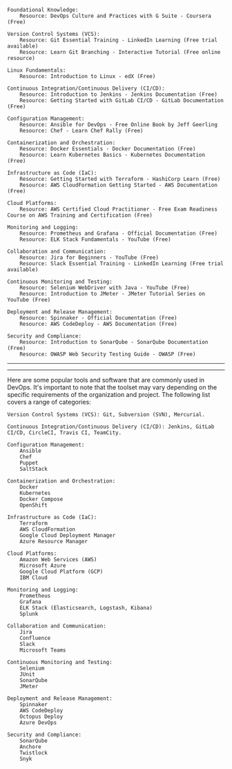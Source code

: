     Foundational Knowledge:
        Resource: DevOps Culture and Practices with G Suite - Coursera (Free)

    Version Control Systems (VCS):
        Resource: Git Essential Training - LinkedIn Learning (Free trial available)
        Resource: Learn Git Branching - Interactive Tutorial (Free online resource)

    Linux Fundamentals:
        Resource: Introduction to Linux - edX (Free)

    Continuous Integration/Continuous Delivery (CI/CD):
        Resource: Introduction to Jenkins - Jenkins Documentation (Free)
        Resource: Getting Started with GitLab CI/CD - GitLab Documentation (Free)

    Configuration Management:
        Resource: Ansible for DevOps - Free Online Book by Jeff Geerling
        Resource: Chef - Learn Chef Rally (Free)

    Containerization and Orchestration:
        Resource: Docker Essentials - Docker Documentation (Free)
        Resource: Learn Kubernetes Basics - Kubernetes Documentation (Free)

    Infrastructure as Code (IaC):
        Resource: Getting Started with Terraform - HashiCorp Learn (Free)
        Resource: AWS CloudFormation Getting Started - AWS Documentation (Free)

    Cloud Platforms:
        Resource: AWS Certified Cloud Practitioner - Free Exam Readiness Course on AWS Training and Certification (Free)

    Monitoring and Logging:
        Resource: Prometheus and Grafana - Official Documentation (Free)
        Resource: ELK Stack Fundamentals - YouTube (Free)

    Collaboration and Communication:
        Resource: Jira for Beginners - YouTube (Free)
        Resource: Slack Essential Training - LinkedIn Learning (Free trial available)

    Continuous Monitoring and Testing:
        Resource: Selenium WebDriver with Java - YouTube (Free)
        Resource: Introduction to JMeter - JMeter Tutorial Series on YouTube (Free)

    Deployment and Release Management:
        Resource: Spinnaker - Official Documentation (Free)
        Resource: AWS CodeDeploy - AWS Documentation (Free)

    Security and Compliance:
        Resource: Introduction to SonarQube - SonarQube Documentation (Free)
        Resource: OWASP Web Security Testing Guide - OWASP (Free)


---
---
Here are some popular tools and software that are commonly used in DevOps. It's important to note that the toolset may vary depending on the specific requirements of the organization and project. The following list covers a range of categories:

    Version Control Systems (VCS): Git, Subversion (SVN), Mercurial.

    Continuous Integration/Continuous Delivery (CI/CD): Jenkins, GitLab CI/CD, CircleCI, Travis CI, TeamCity.

    Configuration Management:
        Ansible
        Chef
        Puppet
        SaltStack

    Containerization and Orchestration:
        Docker
        Kubernetes
        Docker Compose
        OpenShift

    Infrastructure as Code (IaC):
        Terraform
        AWS CloudFormation
        Google Cloud Deployment Manager
        Azure Resource Manager

    Cloud Platforms:
        Amazon Web Services (AWS)
        Microsoft Azure
        Google Cloud Platform (GCP)
        IBM Cloud

    Monitoring and Logging:
        Prometheus
        Grafana
        ELK Stack (Elasticsearch, Logstash, Kibana)
        Splunk

    Collaboration and Communication:
        Jira
        Confluence
        Slack
        Microsoft Teams

    Continuous Monitoring and Testing:
        Selenium
        JUnit
        SonarQube
        JMeter

    Deployment and Release Management:
        Spinnaker
        AWS CodeDeploy
        Octopus Deploy
        Azure DevOps

    Security and Compliance:
        SonarQube
        Anchore
        Twistlock
        Snyk